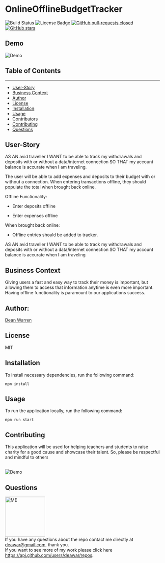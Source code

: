 # OnlineOfflineBudgetTracker

![Build Status](https://img.shields.io/badge/build-passing-brightgreen?style=plastic)
        <img src="https://img.shields.io/badge/license-MIT-green?style=plastic" alt="License Badge">  [![GitHub pull-requests closed](https://img.shields.io/github/issues-pr-closed/Naereen/StrapDown.js.svg?style=plastic)](https://GitHub.com/Naereen/StrapDown.js/pull/) [![GitHub stars](https://img.shields.io/github/stars/Naereen/StrapDown.js.svg?style=social&label=Star&maxAge=2592000)](https://GitHub.com/Naereen/StrapDown.js/stargazers/)

## Demo
<img src="https://prezi.com/view/laFRI0MbylYOWSvRisPr/" alt="Demo">

## Table of Contents
<hr>

* [User-Story](#user-story)
* [Business Context](#business-context)
* [Author](#author)
* [License](#license)
* [Installation](#installation)
* [Usage](#usage)
* [Contributors](#contributors)
* [Contributing](#contributing)
* [Questions](#questions)

## User-Story
AS AN avid traveller I WANT to be able to track my withdrawals and deposits with or without a data/internet connection SO THAT my account balance is accurate when I am traveling.

The user will be able to add expenses and deposits to their budget with or without a connection. When entering transactions offline, they should populate the total when brought back online.

Offline Functionality:

  * Enter deposits offline

  * Enter expenses offline

When brought back online:

  * Offline entries should be added to tracker.


AS AN avid traveller
I WANT to be able to track my withdrawals and deposits with or without a data/internet connection
SO THAT my account balance is accurate when I am traveling

## Business Context

Giving users a fast and easy way to track their money is important, but allowing them to access that information anytime is even more important. Having offline functionality is paramount to our applications success.


## Author: 
[Dean Warren](https://api.github.com/users/deawar/repos)

## License
MIT

## Installation
To install necessary dependencies, run the following command:<br>
```
npm install
```

## Usage
To run the application locally, run the following command:<br>
```
npm run start
```

## Contributing
This application will be used for helping teachers and students to raise charity for a good cause and showcase their talent. So, please be respectful and mindful to others

<br>
<img src="https://prezi.com/view/laFRI0MbylYOWSvRisPr/" alt="Demo">

## Questions

<img src="https://avatars1.githubusercontent.com/u/15312495?s=400&u=ca57805f0913479f15a13ed8e5a1577eb95c0926&v=4" alt="ME" width="130" height="130"><br>
If you have any questions about the repo contact me directly at deawar@gmail.com, thank you.<br>
If you want to see more of my work please click here https://api.github.com/users/deawar/repos.
